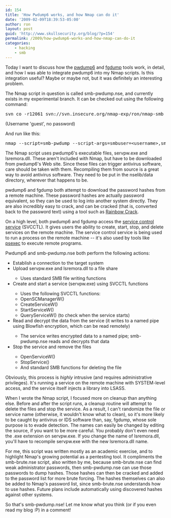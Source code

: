 ```yaml
---
id: 154
title: 'How Pwdump6 works, and how Nmap can do it'
date: '2009-02-09T18:39:53-05:00'
author: ron
layout: post
guid: 'http://www.skullsecurity.org/blog/?p=154'
permalink: /2009/how-pwdump6-works-and-how-nmap-can-do-it
categories:
    - hacking
    - smb
---
```


Today I want to discuss how the <a href='http://foofus.net/fizzgig/pwdump/'>pwdump6</a> and <a href='http://foofus.net/fizzgig/fgdump/'>fgdump</a> tools work, in detail, and how I was able to integrate pwdump6 into my Nmap scripts. Is this integration useful? Maybe or maybe not, but it was definitely an interesting problem. 
<!--more-->
The Nmap script in question is called smb-pwdump.nse, and currently exists in my experimental branch. It can be checked out using the following command:
<pre>svn co -r12061 svn://svn.insecure.org/nmap-exp/ron/nmap-smb</pre>
(Username 'guest', no password)

And run like this:
<pre>nmap --script=smb-pwdump --script-args=smbuser=&lt;username&gt;,smbpass=&lt;password&gt; -p139,445 &lt;host&gt;</pre>

The Nmap script uses pwdump6's executable files, servpw.exe and lsremora.dll. These aren't included with Nmap, but have to be downloaded from pwdump6's Web site. Since these files can trigger antivirus software, care should be taken with them. Recompiling them from source is a great way to avoid antivirus software. They need to be put in the nselib/data directory, wherever that happens to be. 

pwdump6 and fgdump both attempt to download the password hashes from a remote machine. These password hashes are actually password equivalent, so they can be used to log into another system directly. They are also incredibly easy to crack, and can be cracked (that is, converted back to the password text) using a tool such as <a href='http://www.antsight.com/zsl/rainbowcrack/'>Rainbow Crack</a>. 

On a high level, both pwdump6 and fgdump access the <a href='http://viewcvs.samba.org/cgi-bin/viewcvs.cgi/branches/SAMBA_4_0/source/librpc/idl/svcctl.idl?rev=24449&view=log'>service control service</a> (SVCCTL). It gives users the ability to create, start, stop, and delete services on the remote machine. The service control service is being used to run a process on the remote machine -- it's also used by tools like <a href='http://technet.microsoft.com/en-us/sysinternals/bb897553.aspx'>psexec</a> to execute remote programs. 

Pwdump6 and smb-pwdump.nse both perform the following actions:
<ul>

<li>Establish a connection to the target system</li>

<li>Upload servpw.exe and lsremora.dll to a file share</li>
<ul>
    <li>Uses standard SMB file writing functions</li>
</ul>

<li>Create and start a service (servpw.exe) using SVCCTL functions</li>
<ul>
    <li>Uses the following SVCCTL functions:</li>
    <li>OpenSCManagerW()</li>
    <li>CreateServiceW()</li>
    <li>StartServiceW()</li>
    <li>QueryServiceW() (to check when the service starts)</li>
</ul>

<li>Read and decrypt the data from the service (it writes to a named pipe using Blowfish encryption, which can be read remotely)</li>
<ul>
    <li>The service writes encrypted data to a named pipe; smb-pwdump.nse reads and decrypts that data</li>
</ul>

<li>Stop the service and remove the files</li>
<ul>
    <li>OpenServiceW()</li>
    <li>StopService()</li>
    <li>And standard SMB functions for deleting the file</li>
</ul>

</ul>
Obviously, this process is <em>highly</em> intrusive (and requires administrative privileges). It's running a service on the remote machine with SYSTEM-level access, and the service itself injects a library into LSASS.

When I wrote the Nmap script, I focused more on cleanup than anything else. Before and after the script runs, a cleanup routine will attempt to delete the files and stop the service. As a result, I can't randomize the file or service name (otherwise, it wouldn't know what to clean), so it's more likely to be caught by antivirus or IDS software than, say, fgdump, whose sole purpose is to evade detection. The names can easily be changed by editing the source, if you want to be more careful. You probably don't even need the .exe extension on servpw.exe. If you change the name of lsremora.dll, you'll have to recompile servpw.exe with the new lsremora.dll name. 

For me, this script was written mostly as an academic exercise, and to highlight Nmap's growing potential as a pentesting tool. It compliments the smb-brute.nse script, also written by me, because smb-brute.nse can find weak administrator passwords, then smb-pwdump.nse can use those passwords to dump hashes. Those hashes can then be cracked and added to the password list for more brute forcing. The hashes themselves can also be added to Nmap's password list, since smb-brute.nse understands how to use hashes. Future plans include automatically using discovered hashes against other systems.

So that's smb-pwdump.nse! Let me know what you think (or if you even read my blog :P) in a comment! 

